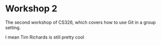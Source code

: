 # Workshop 2

The second workshop of CS326, which covers how to use Git in a group setting.

I mean Tim Richards is still pretty cool

